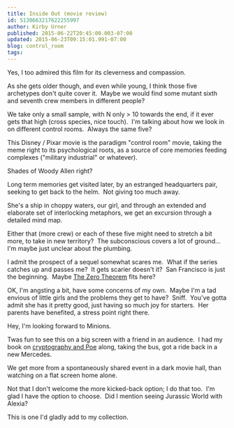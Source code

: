 ```yaml
---
title: Inside Out (movie review)
id: 5130663217622255997
author: Kirby Urner
published: 2015-06-22T20:45:00.003-07:00
updated: 2015-06-23T09:15:01.991-07:00
blog: control_room
tags: 
---
```


Yes, I too admired this film for its cleverness and compassion.

As she gets older though, and even while young, I think those five archetypes don't quite cover it.  Maybe we would find some mutant sixth and seventh crew members in different people?

We take only a small sample, with N only > 10 towards the end, if it ever gets that high (cross species, nice touch).  I'm talking about how we look in on different control rooms.  Always the same five?

This Disney / Pixar movie is the paradigm "control room" movie, taking the meme right to its psychological roots, as a source of core memories feeding complexes ("military industrial" or whatever). 

Shades of Woody Allen right?

Long term memories get visited later, by an estranged headquarters pair, seeking to get back to the helm.  Not giving too much away.

She's a ship in choppy waters, our girl, and through an extended and elaborate set of interlocking metaphors, we get an excursion through a detailed mind map.

Either that (more crew) or each of these five might need to stretch a bit more, to take in new territory?  The subconscious covers a lot of ground... I'm maybe just unclear about the plumbing.  

I admit the prospect of a sequel somewhat scares me.  What if the series catches up and passes me?  It gets scarier doesn't it?  San Francisco is just the beginning.  Maybe [The Zero Theorem](http://controlroom.blogspot.com/2014/10/the-zero-theorem-movie-review.html) fits here?

OK, I'm angsting a bit, have some concerns of my own.  Maybe I'm a tad envious of little girls and the problems they get to have?  Sniff.  You've gotta admit she has it pretty good, just having so much joy for starters.  Her parents have benefited, a stress point right there.

Hey, I'm looking forward to Minions.

Twas fun to see this on a big screen with a friend in an audience.  I had my book on [cryptography and Poe](http://worldgame.blogspot.com/2015/06/recent-news-and-readings.html) along, taking the bus, got a ride back in a new Mercedes.

We get more from a spontaneously shared event in a dark movie hall, than watching on a flat screen home alone.

Not that I don't welcome the more kicked-back option; I do that too.  I'm glad I have the option to choose.  Did I mention seeing Jurassic World with Alexia?

This is one I'd gladly add to my collection.